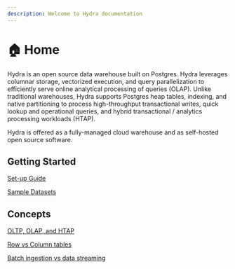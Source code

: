 ```yaml
---
description: Welcome to Hydra documentation
---
```


# 🏠 Home

Hydra is an open source data warehouse built on Postgres. Hydra leverages columnar storage, vectorized execution, and query parallelization to efficiently serve online analytical processing of queries (OLAP). Unlike traditional warehouses, Hydra supports Postgres heap tables, indexing, and native partitioning to process high-throughput transactional writes, quick lookup and operational queries, and hybrid transactional / analytics processing workloads (HTAP).

Hydra is offered as a fully-managed cloud warehouse and as self-hosted open source software.

## Getting Started

[Set-up Guide](getting-started/setup-guide.md)

[Sample Datasets](getting-started/loading-sample-data.md)

## Concepts

[OLTP, OLAP, and HTAP](concepts/oltp-olap-and-htap.md)

[Row vs Column tables](organize/data-modeling/row-vs-column-tables.md)

[Batch ingestion vs data streaming](concepts/batch-ingestion-and-data-streaming.md)
